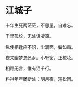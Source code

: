 江城子
=====

十年生死两茫茫，不思量，自难忘。

千里孤坟，无处话凄凉。

纵使相逢应不识，尘满面，鬓如霜。

夜来幽梦忽还乡。小轩窗，正梳妆。

相顾无言，惟有泪千行。

料得年年肠断处：明月夜，短松冈。
